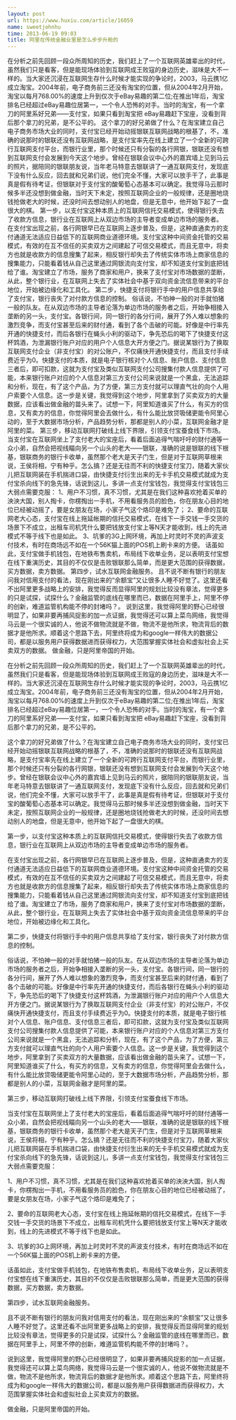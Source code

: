 ```yaml
---
layout: post
url: https://www.huxiu.com/article/16059
name: sweetjohnhu
time: 2013-06-19 09:03
title: 阿里在传统金融业里是怎么步步升舱的
---
```

在分析之前先回顾一段众所周知的历史，我们赶上了一个互联网英雄辈出的时代，虽然我们只是看客，但是能现场体验到互联网成王败寇的身边历史，滋味是大不一样的。当大家还沉浸在互联网生存什么时候才能实现的争论时，2003，马云携1亿成立淘宝。2004年前，电子商务前三还没有淘宝的位置，但从2004年2月开始，淘宝以每月768.00%的速度上升到仅次于eBay易趣的第二位;在推出1年后，淘宝排名已经超过eBay易趣位居第一，一个令人恐怖的对手。当时的淘宝，有一个拿刀的阿里系好兄弟——支付宝，如果只看到淘宝把 eBay易趣赶下宝座，没看到背后那个拿刀的兄弟，是不公平的。 这个拿刀的好兄弟做了什么？在淘宝建立自己电子商务市场大业的同时，支付宝已经开始动摇银联互联网战略的根基了，不，准确的说那时的银联还没有互联网战略，是支付宝率先在线上建立了一个全新的可跨行互联网支付平台，而银行业里，那个时候还只有分裂的各行网银，银联还没有想到互联网支付会发展到今天这个地步。曾经在银联会议中心外的嘉宾墙上见到马云的照片，据陪同的银联朋友说，当年老马特意去银联讲了一通互联网支付，发现底下没有什么反应，回去就和兄弟们说，他们完全不懂，大家可以放手干了，此事是真是假有待考证，但银联对于支付宝的酸葡萄心态基本可以确定。我觉得马云那时候多半还没想到做金融，当时天下未定，按照互联网企业的一般规律，还是圈地烧钱抢做老大的时候，还没时间去想动别人的地盘，但是无意中，他开始下起了一盘很大的棋。 第一步，以支付宝这种本质上的互联网信托交易模式，使得银行失去了收款方信息，银行业在互联网上从双边市场的主导者变成单边市场的服务者。 在支付宝出现之前，各行网银早已在互联网上逐步普及，但是，这种直通卖方的支付通道无法适应日益低下的互联网商业道德环境。支付宝这种中间资金托管的交易模式，有效的在互不信任的买卖双方之间建起了可信交易模式，而且无意中，将卖方也就是收款方的信息搜集了起来，相反银行却失去了传统实体市场上商家信息的搜集能力，只能看着钱从自己这里通过网银流向支付宝，却不知道支付宝到底把钱给了谁。淘宝建立了市场，服务了商家和用户，换来了支付宝对市场数据的垄断，从此，整个银行业，在互联网上失去了实体社会中基于双向资金流信息带来的平台地位，开始被边缘化和工具化。 第二步，快捷支付将银行手中的用户信息共享给了支付宝，银行丧失了对付款方信息的控制。 俗话说，不怕神一般的对手就怕猪一般的队友。在从双边市场的主导者沦落为单边市场的服务者之后，开始争相接入垄断的另一头，支付宝。各银行间，同一银行的各分行间，展开了外人难以想象的激烈竞争，而支付宝甚至后来的财付通，看到了各个击破的可能。好像是中行率先开通的快捷支付，而后各银行在蝇头小利的驱动下，争先恐后的喝下了快捷支付这杯鸩酒，为泄漏银行账户对应的用户个人信息大开方便之门。据说某银行为了换取互联网支付企业（非支付宝）的对公账户，不仅痛快开通快捷支付，而且支付手续费近乎为0。快捷支付的本质，就是电子银行核对个人信息、账户信息、支付信息三者后，即可扣款，这就为支付宝及类似互联网支付公司搜集付款人信息提供了可能，本来银行账户对应的个人信息对第三方支付公司来说就是一个黑盒，无法追踪和分析，现在，有了这个产品，为了方便，第三方支付就可以理直气壮的向个人用户索要个人信息。这一步是关键，我觉得到这个地步，阿里拿到了买卖双方的大量数据，应该看出做金融的苗头来了。试想一下，阿里知道谁买了什么，有买方的信息，又有卖方的信息，你觉得阿里会去做什么，有什么能比放贷吸储更能令阿里心动的，至于大数据市场分析，产品趋势分析，那都是别人的小菜，互联网金融才是阿里的菜。 第三步，移动互联网打破线上线下界限，引领支付宝蚕食线下市场。 当支付宝在互联网坐上了支付老大的宝座后，看着后面追得气喘吁吁的财付通等一众小弟，自然会把视线瞄向另一个山头的老大——银联，准确的说是银联的线下根基，银联商务的银行卡收单，虽然那个老大是天子门生，但是对于互联网草根来说，王侯将相，宁有种乎。怎么搞？还是无往而不利的快捷支付宝刀，随着大家伙儿把互联网装在手机揣进口袋，由快捷支付衍生出来的无卡手机交易模式就成为支付宝杀向线下的急先锋，话说到这儿，多讲一点支付宝钱包，我觉得支付宝钱包三大弱点需要克服： 1、用户不习惯，真不习惯，尤其是在我们这种喜欢抢着买单的泱泱大国，别人掏卡，你楞掏出一手机，不用看服务员的脸色，你在朋友心目的地位已经被动摇了，要是女朋友在场，小家子气这个烙印是难免了； 2、要命的互联网老大心态，支付宝在线上拖延帐期的信托交易模式，在线下一手交钱一手交货的场景下不成立，出租车司机凭什么要把钱放支付宝上等N天才能收到，线上的先进模式不等于线下也是如此。 3、坑爹的3G上网环境，再加上时灵时不灵的声波支付技术，有时在商场远不如在一个56K猫上面的POS机上刷卡来的方便。 话虽如此，支付宝做手机钱包，在地铁布售卖机，布局线下收单业务，足以表明支付宝想在线下重演历史，其目的不仅仅是击败银联那么简单，而是更大范围的获得数据，买方数据，卖方数据。 第四步，试水互联网金融服务。 且不说不断有银行的朋友问我对信用支付的看法，现在刚出来的“余额宝”又让很多人睡不好觉了。这里还看不出阿里更多战略上的安排，我觉得反而显得阿里的规划比较没有章法，觉得更多的只是试探，试探什么？金融监管的底线在哪里而已，数据在阿里手上，阿里不停的创新，难道监管机构能不停的封堵吗？。 说到这里，我觉得阿里的野心已经很明显了，如果非要再捕风捉影的加一点证据，我觉得还可以算上菜鸟网络，我觉得马云是一个很实诚的人，他说不做物流就是不做，物流不是他所求，物流背后的数据才是他所求。顺着这个思路下去，阿里终将成为和google一样伟大的数据公司，都是以服务用户获得数据进而获得权力，大范围掌握实体社会和虚拟社会上买卖双方的数据。 做金融，只是阿里帝国的开始。

在分析之前先回顾一段众所周知的历史，我们赶上了一个互联网英雄辈出的时代，虽然我们只是看客，但是能现场体验到互联网成王败寇的身边历史，滋味是大不一样的。当大家还沉浸在互联网生存什么时候才能实现的争论时，2003，马云携1亿成立淘宝。2004年前，电子商务前三还没有淘宝的位置，但从2004年2月开始，淘宝以每月768.00%的速度上升到仅次于eBay易趣的第二位;在推出1年后，淘宝排名已经超过eBay易趣位居第一，一个令人恐怖的对手。当时的淘宝，有一个拿刀的阿里系好兄弟——支付宝，如果只看到淘宝把 eBay易趣赶下宝座，没看到背后那个拿刀的兄弟，是不公平的。

这个拿刀的好兄弟做了什么？在淘宝建立自己电子商务市场大业的同时，支付宝已经开始动摇银联互联网战略的根基了，不，准确的说那时的银联还没有互联网战略，是支付宝率先在线上建立了一个全新的可跨行互联网支付平台，而银行业里，那个时候还只有分裂的各行网银，银联还没有想到互联网支付会发展到今天这个地步。曾经在银联会议中心外的嘉宾墙上见到马云的照片，据陪同的银联朋友说，当年老马特意去银联讲了一通互联网支付，发现底下没有什么反应，回去就和兄弟们说，他们完全不懂，大家可以放手干了，此事是真是假有待考证，但银联对于支付宝的酸葡萄心态基本可以确定。我觉得马云那时候多半还没想到做金融，当时天下未定，按照互联网企业的一般规律，还是圈地烧钱抢做老大的时候，还没时间去想动别人的地盘，但是无意中，他开始下起了一盘很大的棋。

第一步，以支付宝这种本质上的互联网信托交易模式，使得银行失去了收款方信息，银行业在互联网上从双边市场的主导者变成单边市场的服务者。

在支付宝出现之前，各行网银早已在互联网上逐步普及，但是，这种直通卖方的支付通道无法适应日益低下的互联网商业道德环境。支付宝这种中间资金托管的交易模式，有效的在互不信任的买卖双方之间建起了可信交易模式，而且无意中，将卖方也就是收款方的信息搜集了起来，相反银行却失去了传统实体市场上商家信息的搜集能力，只能看着钱从自己这里通过网银流向支付宝，却不知道支付宝到底把钱给了谁。淘宝建立了市场，服务了商家和用户，换来了支付宝对市场数据的垄断，从此，整个银行业，在互联网上失去了实体社会中基于双向资金流信息带来的平台地位，开始被边缘化和工具化。

第二步，快捷支付将银行手中的用户信息共享给了支付宝，银行丧失了对付款方信息的控制。

俗话说，不怕神一般的对手就怕猪一般的队友。在从双边市场的主导者沦落为单边市场的服务者之后，开始争相接入垄断的另一头，支付宝。各银行间，同一银行的各分行间，展开了外人难以想象的激烈竞争，而支付宝甚至后来的财付通，看到了各个击破的可能。好像是中行率先开通的快捷支付，而后各银行在蝇头小利的驱动下，争先恐后的喝下了快捷支付这杯鸩酒，为泄漏银行账户对应的用户个人信息大开方便之门。据说某银行为了换取互联网支付企业（非支付宝）的对公账户，不仅痛快开通快捷支付，而且支付手续费近乎为0。快捷支付的本质，就是电子银行核对个人信息、账户信息、支付信息三者后，即可扣款，这就为支付宝及类似互联网支付公司搜集付款人信息提供了可能，本来银行账户对应的个人信息对第三方支付公司来说就是一个黑盒，无法追踪和分析，现在，有了这个产品，为了方便，第三方支付就可以理直气壮的向个人用户索要个人信息。这一步是关键，我觉得到这个地步，阿里拿到了买卖双方的大量数据，应该看出做金融的苗头来了。试想一下，阿里知道谁买了什么，有买方的信息，又有卖方的信息，你觉得阿里会去做什么，有什么能比放贷吸储更能令阿里心动的，至于大数据市场分析，产品趋势分析，那都是别人的小菜，互联网金融才是阿里的菜。

第三步，移动互联网打破线上线下界限，引领支付宝蚕食线下市场。

当支付宝在互联网坐上了支付老大的宝座后，看着后面追得气喘吁吁的财付通等一众小弟，自然会把视线瞄向另一个山头的老大——银联，准确的说是银联的线下根基，银联商务的银行卡收单，虽然那个老大是天子门生，但是对于互联网草根来说，王侯将相，宁有种乎。怎么搞？还是无往而不利的快捷支付宝刀，随着大家伙儿把互联网装在手机揣进口袋，由快捷支付衍生出来的无卡手机交易模式就成为支付宝杀向线下的急先锋，话说到这儿，多讲一点支付宝钱包，我觉得支付宝钱包三大弱点需要克服：

1、用户不习惯，真不习惯，尤其是在我们这种喜欢抢着买单的泱泱大国，别人掏卡，你楞掏出一手机，不用看服务员的脸色，你在朋友心目的地位已经被动摇了，要是女朋友在场，小家子气这个烙印是难免了；

2、要命的互联网老大心态，支付宝在线上拖延帐期的信托交易模式，在线下一手交钱一手交货的场景下不成立，出租车司机凭什么要把钱放支付宝上等N天才能收到，线上的先进模式不等于线下也是如此。

3、坑爹的3G上网环境，再加上时灵时不灵的声波支付技术，有时在商场远不如在一个56K猫上面的POS机上刷卡来的方便。

话虽如此，支付宝做手机钱包，在地铁布售卖机，布局线下收单业务，足以表明支付宝想在线下重演历史，其目的不仅仅是击败银联那么简单，而是更大范围的获得数据，买方数据，卖方数据。

第四步，试水互联网金融服务。

且不说不断有银行的朋友问我对信用支付的看法，现在刚出来的“余额宝”又让很多人睡不好觉了。这里还看不出阿里更多战略上的安排，我觉得反而显得阿里的规划比较没有章法，觉得更多的只是试探，试探什么？金融监管的底线在哪里而已，数据在阿里手上，阿里不停的创新，难道监管机构能不停的封堵吗？。

说到这里，我觉得阿里的野心已经很明显了，如果非要再捕风捉影的加一点证据，我觉得还可以算上菜鸟网络，我觉得马云是一个很实诚的人，他说不做物流就是不做，物流不是他所求，物流背后的数据才是他所求。顺着这个思路下去，阿里终将成为和google一样伟大的数据公司，都是以服务用户获得数据进而获得权力，大范围掌握实体社会和虚拟社会上买卖双方的数据。

做金融，只是阿里帝国的开始。

